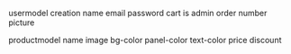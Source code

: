usermodel creation
name
email
password
cart
is admin
order
number
picture

productmodel
name
image
bg-color
panel-color
text-color
price
discount
